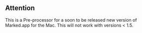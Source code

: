 ## Attention ##

This is a Pre-processor for a soon to be released new version of Marked.app for the Mac. This will not work with versions < 1.5.